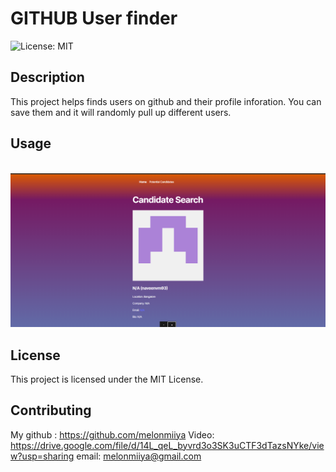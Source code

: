 # GITHUB User finder
  ![License: MIT](https://img.shields.io/badge/License-MIT-blue.svg)

## Description

This project helps finds users on github and their profile inforation. You can save them and it will randomly pull up different users.

## Usage

<br>![screenshot of my page](public/pics/screenshot.png)

## License

This project is licensed under the MIT License.


## Contributing

  My github : https://github.com/melonmiiya
  Video: https://drive.google.com/file/d/14L_qeL_byvrd3o3SK3uCTF3dTazsNYke/view?usp=sharing
  email: melonmiiya@gmail.com

